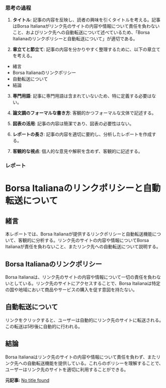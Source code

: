 ### 思考の過程

1. **タイトル**: 記事の内容を反映し、読者の興味を引くタイトルを考える。記事はBorsa Italianaがリンク先のサイトの内容や情報について責任を負わないこと、およびリンク先への自動転送について述べているため、「Borsa Italianaのリンクポリシーと自動転送について」が適切である。

2. **章立てと節立て**: 記事の内容を分かりやすく整理するために、以下の章立てを考える。
 - 緒言
 - Borsa Italianaのリンクポリシー
 - 自動転送について
 - 結論

3. **専門用語**: 記事に専門用語は含まれていないため、特に定義する必要はない。

4. **論文調のフォーマルな書き方**: 客観的かつフォーマルな文体で記述する。

5. **図表の活用**: 記事の内容は簡潔であり、図表の必要性はない。

6. **レポートの長さ**: 記事の内容を適切に要約し、分析したレポートを作成する。

7. **客観的な視点**: 個人的な意見や解釈を含めず、客観的に記述する。

### レポート

# Borsa Italianaのリンクポリシーと自動転送について

## 緒言

本レポートでは、Borsa Italianaが提供するリンクポリシーと自動転送機能について、客観的に分析する。リンク先のサイトの内容や情報についてBorsa Italianaが責任を負わないこと、またリンク先への自動転送について説明する。

## Borsa Italianaのリンクポリシー

Borsa Italianaは、リンク先のサイトの内容や情報について一切の責任を負わないとしている。リンク先のサイトにアクセスすることで、Borsa Italianaは特定の国や地域において商品やサービスの購入を促す意図を持たない。

## 自動転送について

リンクをクリックすると、ユーザーは自動的にリンク先のサイトに転送される。この転送は5秒後に自動的に行われる。

## 結論

Borsa Italianaはリンク先のサイトの内容や情報について責任を負わず、またリンク先への自動転送機能を提供している。これらのポリシーを理解することで、ユーザーはリンク先のサイトを適切に利用することができる。

**元記事:** [No title found](https://www.borsaitaliana.it/borsa/notizie/radiocor/economia/dettaglio/il-mondo-di-trump-la-cina-low-cost-e-open-con-deepseek-manda-in-crisi-il-modello-usa-nRC_01032025_1405_319271210.html)